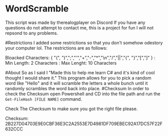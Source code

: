 # WordScramble
This script was made by therealogplayer on Discord
If you have any questions do not attempt to contact me, this is a project for fun I will not repsond to any problems. 

#Restrictions
I added some restrictions so that you don't somehow odestory your computer lol.
The restrictions are as follows:

Bloacked Characters: { "(", ")",";","'","+","-","*","\n","/","||","{", "}","[","]" } :
Min Length: 2 Characters :
Max Lenght: 10 Characters


#About
So as I said I "Made this to help me learn C# and it's kind of cool thought I would share it."
This program allows for you to pick a random word like "Hello" and it will scramble the letters a whole bunch until it randomly scrambles the word back into place.
#Checksum
In order to check the Checksum open Powershell and CD into the file path and run the `Get-FileHash [FILE NAME]` command.

Check The Checksum to make sure you got the right file please.

Checksum: 2B227D04703E9E0CBF36E3C2A2553E7D4981DF709EBEC92A17DC57F22F632CCC
